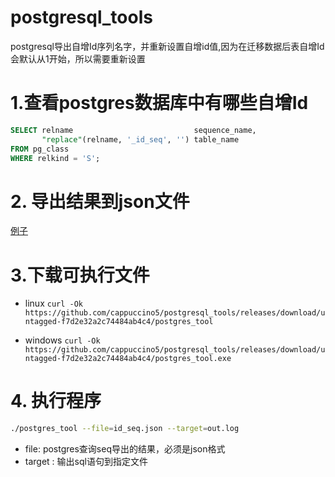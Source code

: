 # postgresql_tools

postgresql导出自增Id序列名字，并重新设置自增id值,因为在迁移数据后表自增Id会默认从1开始，所以需要重新设置

# 1.查看postgres数据库中有哪些自增Id

```sql
SELECT relname                           sequence_name,
       "replace"(relname, '_id_seq', '') table_name
FROM pg_class
WHERE relkind = 'S'; 
```

# 2. 导出结果到json文件

[例子](internal/example/id_seq.json)


# 3.下载可执行文件

* linux
```curl -Ok https://github.com/cappuccino5/postgresql_tools/releases/download/untagged-f7d2e32a2c74484ab4c4/postgres_tool```

* windows
```curl -Ok https://github.com/cappuccino5/postgresql_tools/releases/download/untagged-f7d2e32a2c74484ab4c4/postgres_tool.exe```

# 4. 执行程序

```sh
./postgres_tool --file=id_seq.json --target=out.log
```

* file: postgres查询seq导出的结果，必须是json格式
* target : 输出sql语句到指定文件